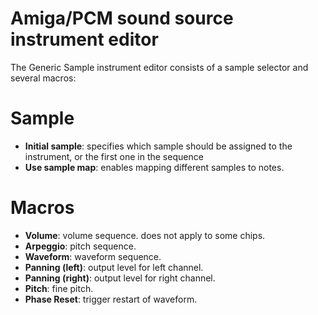 # Amiga/PCM sound source instrument editor

The Generic Sample instrument editor consists of a sample selector and several macros:

# Sample

- **Initial sample**: specifies which sample should be assigned to the instrument, or the first one in the sequence
- **Use sample map**: enables mapping different samples to notes.

# Macros

- **Volume**: volume sequence. does not apply to some chips.
- **Arpeggio**: pitch sequence.
- **Waveform**: waveform sequence.
- **Panning (left)**: output level for left channel.
- **Panning (right)**: output level for right channel.
- **Pitch**: fine pitch.
- **Phase Reset**: trigger restart of waveform.